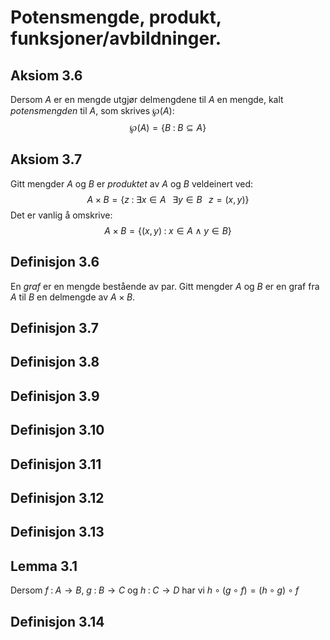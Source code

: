 # Potensmengde, produkt, funksjoner/avbildninger.
## Aksiom 3.6 
Dersom $A$ er en mengde utgjør delmengdene til $A$ en mengde, kalt *potensmengden* til $A$, som skrives $\wp (A)$:$$\wp (A)=\{B\; :\; B\subseteq A\}$$

## Aksiom 3.7 
Gitt mengder $A$ og $B$ er *produktet* av $A$ og $B$ veldeinert ved: $$A\times B=\{z\; : \; \exists x\in A \;\;\; \exists y\in B \;\;\; z=(x,y)\}$$ Det er vanlig å omskrive: $$A\times B=\{(x,y)\; :\; x\in A\land y\in B\}$$

## Definisjon 3.6 
En *graf* er en mengde bestående av par. Gitt mengder $A$ og $B$ er en graf fra $A$ til $B$ en delmengde av $A\times B$.

## Definisjon 3.7

## Definisjon 3.8

## Definisjon 3.9

## Definisjon 3.10

## Definisjon 3.11

## Definisjon 3.12

## Definisjon 3.13

## Lemma 3.1 
Dersom $f\; :\; A\to B$, $g\; :\; B\to C$ og $h\; :\; C\to D$ har vi $h\circ (g\circ f)=(h\circ g)\circ f$

## Definisjon 3.14

